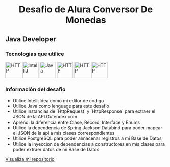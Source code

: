 <div align="center">
  <h1>Desafio de Alura Conversor De Monedas</h1>
</div>
<h2>Java Developer</h2>
<div>
  <h3>Tecnologias que utilice</h3>
  <div>
    <dl></dl>
    <img width="50" src="https://user-images.githubusercontent.com/25181517/192108372-f71d70ac-7ae6-4c0d-8395-51d8870c2ef0.png" alt="HTTP" title="Git"/>
    <img width="50" src="https://user-images.githubusercontent.com/25181517/192108890-200809d1-439c-4e23-90d3-b090cf9a4eea.png" alt="IntelliJ" title="IntelliJ"/>
    <img width="50" src="https://user-images.githubusercontent.com/25181517/117201156-9a724800-adec-11eb-9a9d-3cd0f67da4bc.png" alt="Java" title="Java"/>
    <img width="50" src="https://user-images.githubusercontent.com/25181517/192107854-765620d7-f909-4953-a6da-36e1ef69eea6.png" alt="HTTP" title="HTTP"/>
    <img width="50" src="https://user-images.githubusercontent.com/25181517/117208740-bfb78400-adf5-11eb-97bb-09072b6bedfc.png" alt="HTTP" title="Postgre"/>
    <img width="50" src="https://user-images.githubusercontent.com/25181517/183891303-41f257f8-6b3d-487c-aa56-c497b880d0fb.png" alt="HTTP" title="Spring"/>
    
    

  </div>
  <h3>Información del desafio</h3>
  <ul>
    <li>Utilice IntellijIdea como mi editor de codigo</li>
    <li>Utilice Java como lenguage para este desafio</li>
    <li>Utilice instancias de `HttpRequest` y `HttpResponse` para extraer el JSON de la API Gutendex.com</li>
    <li>Aprendi la diferencia entre Clase, Record, Interface y Enums</li>
    <li>Utilice la dependencia de Spring Jackson Databind para poder mapear el JSON de la api a mis clases correspondientes</li>
    <li>Utilice PostgreSQL para poder almacenar registros a mi Base de Datos</li>
    <li>Utilice la inyeccion de dependencias a constructores en mis clases para poder extraer datos de mi Base de Datos</li>
  </ul>
  
</div>

<a href="https://github.com/AlexAZC/Spring-Desafio-LiterAlura/">Visualiza mi repositorio</a>
